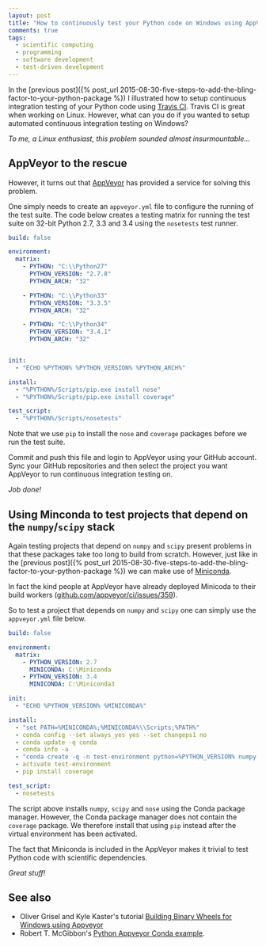 ```yaml
---
layout: post
title: "How to continuously test your Python code on Windows using AppVeyor"
comments: true
tags:
  - scientific computing
  - programming
  - software development
  - test-driven development 
---
```


In the
[previous post]({% post_url 2015-08-30-five-steps-to-add-the-bling-factor-to-your-python-package %})
I illustrated how to setup continuous integration testing of your Python code
using [Travis CI](https://travis-ci.org). Travis CI is great when working on
Linux. However, what can you do if you wanted to setup automated continuous
integration testing on Windows?

*To me, a Linux enthusiast, this problem sounded almost insurmountable...*

## AppVeyor to the rescue

However, it turns out that
[AppVeyor](http://www.appveyor.com)
has provided a service for solving this problem.

One simply needs to create an ``appveyor.yml`` file to configure the running of
the test suite. The code below creates a testing matrix for running the test
suite on 32-bit Python 2.7, 3.3 and 3.4 using the ``nosetests`` test runner.

```yaml
build: false

environment:
  matrix:
    - PYTHON: "C:\\Python27"
      PYTHON_VERSION: "2.7.8"
      PYTHON_ARCH: "32"

    - PYTHON: "C:\\Python33"
      PYTHON_VERSION: "3.3.5"
      PYTHON_ARCH: "32"

    - PYTHON: "C:\\Python34"
      PYTHON_VERSION: "3.4.1"
      PYTHON_ARCH: "32"


init:
  - "ECHO %PYTHON% %PYTHON_VERSION% %PYTHON_ARCH%"

install:
  - "%PYTHON%/Scripts/pip.exe install nose"
  - "%PYTHON%/Scripts/pip.exe install coverage"

test_script:
  - "%PYTHON%/Scripts/nosetests"
```

Note that we use ``pip`` to install the ``nose`` and ``coverage`` packages
before we run the test suite.

Commit and push this file and login to AppVeyor using your GitHub account. Sync
your GitHub repositories and then select the project you want AppVeyor to run
continuous integration testing on.

*Job done!*

## Using Minconda to test projects that depend on the ``numpy``/``scipy`` stack

Again testing projects that depend on ``numpy`` and ``scipy`` present problems
in that these packages take too long to build from scratch. However, just like
in the
[previous post]({% post_url 2015-08-30-five-steps-to-add-the-bling-factor-to-your-python-package %})
we can make use of [Miniconda](http://conda.pydata.org/docs/index.html).

In fact the kind people at AppVeyor have already deployed Minicoda to their
build workers
([github.com/appveyor/ci/issues/359](https://github.com/appveyor/ci/issues/359)).

So to test a project that depends on ``numpy`` and ``scipy`` one can simply
use the ``appveyor.yml`` file below.

```yaml
build: false

environment:
  matrix:
    - PYTHON_VERSION: 2.7
      MINICONDA: C:\Miniconda
    - PYTHON_VERSION: 3.4
      MINICONDA: C:\Miniconda3

init:
  - "ECHO %PYTHON_VERSION% %MINICONDA%"

install:
  - "set PATH=%MINICONDA%;%MINICONDA%\\Scripts;%PATH%"
  - conda config --set always_yes yes --set changeps1 no
  - conda update -q conda
  - conda info -a
  - "conda create -q -n test-environment python=%PYTHON_VERSION% numpy scipy nose"
  - activate test-environment
  - pip install coverage

test_script:
  - nosetests
```

The script above installs ``numpy``, ``scipy`` and ``nose`` using the
Conda package manager. However, the Conda package manager does not contain
the ``coverage`` package. We therefore install that using ``pip`` instead after
the virtual environment has been activated.

The fact that Miniconda is included in the AppVeyor makes it trivial to test
Python code with scientific dependencies.

*Great stuff!*

## See also

- Oliver Grisel and Kyle Kaster's tutorial
  [Building Binary Wheels for Windows using Appveyor](https://packaging.python.org/en/latest/appveyor.html)
- Robert T. McGibbon's
  [Python Appveyor Conda example](https://github.com/rmcgibbo/python-appveyor-conda-example).
